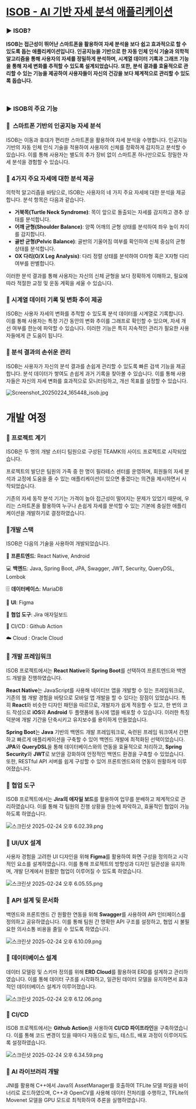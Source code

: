 # [ISOB - AI 기반 자세 분석 애플리케이션](https://play.google.com/store/apps/details?id=com.isob)

### ▶️ ISOB?

**ISOB는 접근성이 뛰어난 스마트폰을 활용하여 자세 분석을 보다 쉽고 효과적으로 할 수 있도록 돕는 애플리케이션입니다. 인공지능을 기반으로 한 자동 인체 인식 기술과 의학적 알고리즘을 통해 사용자의 자세를 정밀하게 분석하며, 시계열 데이터 기록과 그래프 기능을 통해 자세 변화를 추적할 수 있도록 설계되었습니다. 또한, 분석 결과를 효율적으로 관리할 수 있는 기능을 제공하여 사용자들이 자신의 건강을 보다 체계적으로 관리할 수 있도록 돕습니다.**

</br>

### ▶️ ISOB의 주요 기능

### 📌  스마트폰 기반의 인공지능 자세 분석

ISOB는 이동과 휴대가 편리한 스마트폰을 활용하여 자세 분석을 수행합니다. 인공지능 기반의 자동 인체 인식 기술을 적용하여 사용자의 신체를 정확하게 감지하고 분석할 수 있습니다. 이를 통해 사용자는 별도의 추가 장비 없이 스마트폰 하나만으로도 정밀한 자세 분석을 경험할 수 있습니다.

### 📌 4가지 주요 자세에 대한 분석 제공

의학적 알고리즘을 바탕으로, ISOB는 사용자의 네 가지 주요 자세에 대한 분석을 제공합니다. 분석 항목은 다음과 같습니다.

- **거북목(Turtle Neck Syndrome)**: 목이 앞으로 돌출되는 자세를 감지하고 경추 상태를 분석합니다.
- **어깨 균형(Shoulder Balance)**: 양쪽 어깨의 균형 상태를 분석하여 좌우 높이 차이를 감지합니다.
- **골반 균형(Pelvic Balance)**: 골반의 기울어짐 여부를 확인하여 신체 중심의 균형 상태를 분석합니다.
- **OX 다리(O/X Leg Analysis)**: 다리 정렬 상태를 분석하여 O자형 혹은 X자형 다리 여부를 판별합니다.

이러한 분석 결과를 통해 사용자는 자신의 신체 균형을 보다 정확하게 이해하고, 필요에 따라 적절한 교정 및 운동 계획을 세울 수 있습니다.

### 📌 시계열 데이터 기록 및 변화 추이 제공

ISOB는 사용자 자세의 변화를 추적할 수 있도록 분석 데이터를 시계열로 기록합니다. 이를 통해 사용자는 특정 기간 동안의 변화 추이를 그래프로 확인할 수 있으며, 자세 개선 여부를 한눈에 파악할 수 있습니다. 이러한 기능은 특히 지속적인 관리가 필요한 사용자들에게 큰 도움이 됩니다.

### 📌 분석 결과의 손쉬운 관리

ISOB는 사용자가 자신의 분석 결과를 손쉽게 관리할 수 있도록 빠른 검색 기능을 제공합니다. 분석 데이터가 쌓여도 손쉽게 과거 기록을 찾아볼 수 있습니다. 이를 통해 사용자들은 자신의 자세 변화를 효과적으로 모니터링하고, 개선 목표를 설정할 수 있습니다.

![Screenshot_20250224_165448_isob.jpg](isob_img_01.png)


# 개발 여정

### 📱 프로젝트 계기

ISOB은 두 명의 개발 스터디 팀원으로 구성된 TEAMK의 사이드 프로젝트로 시작되었습니다. 

프로젝트의 발단은 팀원의 가족 중 한 명이 필라테스 센터를 운영하며, 회원들의 자세 분석과 교정에 도움을 줄 수 있는 애플리케이션이 있으면 좋겠다는 의견을 제시하면서 시작되었습니다. 

기존의 자세 동작 분석 기기는 가격이 높아 접근성이 떨어지는 문제가 있었기 때문에, 우리는 스마트폰을 활용하여 누구나 손쉽게 자세를 분석할 수 있는 기본에 충실한 애플리케이션을 개발하기로 결정하였습니다.

### 📱개발 스택

ISOB은 다음의 기술을 사용하여 개발되었습니다. 

📱 **프론트엔드**: React Native, Android

💻 **백엔드**: Java, Spring Boot, JPA, Swagger, JWT, Security, QueryDSL, Lombok

🗄️ **데이터베이스**: MariaDB

🎨 **UI**: Figma

🤝 **협업 도구**: Jira 애자일보드

🔄 CI/CD : Github Action

☁️ Cloud : Oracle Cloud

### 🔹 개발 프레임워크

ISOB 프로젝트에서는 **React Native**와 **Spring Boot**를 선택하여 프론트엔드와 백엔드 개발을 진행하였습니다.

**React Native**는 JavaScript를 사용해 네이티브 앱을 개발할 수 있는 프레임워크로, 기존의 웹 개발 경험을 바탕으로 모바일 앱 개발을 할 수 있다는 장점이 있었습니다. 특히 **React**와 비슷한 디자인 패턴을 따르므로, 개발자가 쉽게 적응할 수 있고, 한 번의 코드 작성으로 **iOS**와 **Android** 두 플랫폼에 동시에 앱을 배포할 수 있습니다. 이러한 특징 덕분에 개발 기간을 단축시키고 유지보수를 용이하게 만들었습니다.

**Spring Boot**는 **Java** 기반의 백엔드 개발 프레임워크로, 숙련된 프레임 워크여서 간편하고 빠르게 애플리케이션을 구축할 수 있어 백엔드 개발에 최적화된 선택이었습니다. **JPA**와 **QueryDSL**을 통해 데이터베이스와의 연동을 효율적으로 처리하고, **Spring Security**와 **JWT**로 보안을 강화하여 안정적인 백엔드 환경을 구축할 수 있었습니다. 또한, RESTful API 서버를 쉽게 구성할 수 있어 프론트엔드와의 연동이 원활하게 이루어졌습니다.

### 🔹 **협업 도구**

ISOB 프로젝트에서는 **Jira의 애자일 보드**를 활용하여 업무를 분배하고 체계적으로 관리하였습니다. 이를 통해 각 팀원의 진행 상황을 한눈에 파악하고, 효율적인 협업이 가능하도록 하였습니다.

![스크린샷 2025-02-24 오후 6.02.39.png](%E1%84%80%E1%85%A2%E1%84%87%E1%85%A1%E1%86%AF%20%E1%84%8B%E1%85%A7%E1%84%8C%E1%85%A5%E1%86%BC%201a3b87d10c7c80788cc7c606326517a8/%E1%84%89%E1%85%B3%E1%84%8F%E1%85%B3%E1%84%85%E1%85%B5%E1%86%AB%E1%84%89%E1%85%A3%E1%86%BA_2025-02-24_%E1%84%8B%E1%85%A9%E1%84%92%E1%85%AE_6.02.39.png)

### 🔹 **UI/UX 설계**

사용자 경험을 고려한 UI 디자인을 위해 **Figma**를 활용하여 화면 구성을 정의하고 시각적인 요소를 설계하였습니다. 이를 통해 프로젝트의 방향성과 디자인 일관성을 유지하며, 개발 단계에서 원활한 협업이 이루어질 수 있도록 하였습니다.

![스크린샷 2025-02-24 오후 6.05.55.png](%E1%84%80%E1%85%A2%E1%84%87%E1%85%A1%E1%86%AF%20%E1%84%8B%E1%85%A7%E1%84%8C%E1%85%A5%E1%86%BC%201a3b87d10c7c80788cc7c606326517a8/e304f291-7789-48e7-b77e-bc76846e8124.png)

### 🔹 **API 설계 및 문서화**

백엔드와 프론트엔드 간 원활한 연동을 위해 **Swagger**를 사용하여 API 인터페이스를 정의하고 공유하였습니다. 이를 통해 팀원 간 명확한 API 구조를 설정하고, 협업 시 불필요한 의사소통 비용을 줄일 수 있도록 하였습니다.

![스크린샷 2025-02-24 오후 6.10.09.png](%E1%84%80%E1%85%A2%E1%84%87%E1%85%A1%E1%86%AF%20%E1%84%8B%E1%85%A7%E1%84%8C%E1%85%A5%E1%86%BC%201a3b87d10c7c80788cc7c606326517a8/c0dd6cdc-c011-467a-b4cc-a14c051bc91d.png)

### 🔹 **데이터베이스 설계**

데이터 모델링 및 스키마 정의를 위해 **ERD Cloud**를 활용하여 ERD를 설계하고 관리하였습니다. 이를 통해 데이터 구조를 시각화하고, 일관된 데이터 모델을 유지하면서 효과적인 데이터베이스 설계가 이루어졌습니다.

![스크린샷 2025-02-24 오후 6.12.06.png](%E1%84%80%E1%85%A2%E1%84%87%E1%85%A1%E1%86%AF%20%E1%84%8B%E1%85%A7%E1%84%8C%E1%85%A5%E1%86%BC%201a3b87d10c7c80788cc7c606326517a8/579e5c37-a415-4992-aed2-1c30cd55d20f.png)

### 🔹 CI/CD

ISOB 프로젝트에서는 **Github Action**을 사용하여 **CI/CD 파이프라인**을 구축하였습니다. 이를 통해 코드 변경이 있을 때마다 자동으로 빌드, 테스트, 배포 과정이 이루어지도록 설정하였습니다.

![스크린샷 2025-02-24 오후 6.34.59.png](%E1%84%80%E1%85%A2%E1%84%87%E1%85%A1%E1%86%AF%20%E1%84%8B%E1%85%A7%E1%84%8C%E1%85%A5%E1%86%BC%201a3b87d10c7c80788cc7c606326517a8/%E1%84%89%E1%85%B3%E1%84%8F%E1%85%B3%E1%84%85%E1%85%B5%E1%86%AB%E1%84%89%E1%85%A3%E1%86%BA_2025-02-24_%E1%84%8B%E1%85%A9%E1%84%92%E1%85%AE_6.34.59.png)

### 🔹 AI 라이브러리 개발

JNI를 활용해 C++에서 Java의 AssetManager를 호출하여 TFLite 모델 파일을 바이너리로 로드하였으며, C++과 OpenCV를 사용해 데이터 전처리를 수행하고, TFLite의 Movenet 모델을 GPU 모드로 최적화하여 추론을 실행하였습니다.

<!-- ![Teamk](teamk.png) -->


